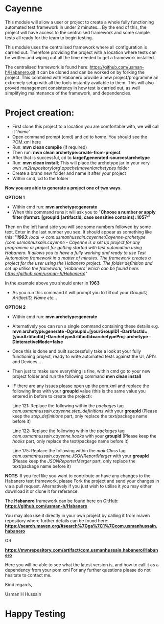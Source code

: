 Cayenne
========

This module will allow a user or project to create a whole fully functioning automated test framework in under 2 minutes... 
By the end of this, the project will have access to the centralised framework and some sample tests all ready for the team to begin testing.

This module uses the centralised framework where all configuration is carried out. Therefore providing the project with a location where tests can be written and wiping out all the time needed to get a framework installed. 

The centralised framework is found here: https://github.com/usman-h/Habanero.git
It can be cloned and can be worked on by forking the project. This combined with Habanero provide a new project/programme an extremely setup with all the tools instantly available to them. 
This will also proved management consistency in how test is carried out, as well simplifying maintenance of the framework, and dependencies.

# Project creation:

* First clone this project to a location you are comfortable with, we will call it '*home*'
* Open command prompt (cmd) and cd to *home*. You should see the POM.xml here
* Run: **mvn clean compile** (if required) 
* Then run: **mvn clean archetype:create-from-project**
* After that is successful, cd to **target\generated-sources\archetype**
* Run: **mvn clean install**; This will place the archetype jar in your very own *.m2\repository\org\apache\maven\archetypes* folder
* Create a brand new folder and name it after your project
* Within cmd, cd to the folder

**Now you are able to generate a project one of two ways.**


**OPTION 1**
* Within cmd run: **mvn archetype:generate**
* When this command runs it will ask you to "**Choose a number or apply filter (format: [groupId:]artifactId, case sensitive contains): 1057:**"

 Then on the left hand side you will see some numbers followed by some text. Enter in the last number you see.
 It should appear as something like this: 
 "***1963**: local -> com.usmanhussain.cayenne:Cayenne-archetype (com.usmanhussain.cayenne - Cayenne is a set up project for any  programme or project for getting started
        with test automation using Habanero.
        It allows you to have a fully working and ready to use Test Automation framework in a matter of minutes. The
        framework creates a project for the user using the Habanero project.
        The folder definition and set up utilise the framework, 'Habanero' which can be found here:
        https://github.com/usman-h/Habanero)*"
        
 In the example above you should enter in **1963**
* As you run this command it will prompt you to fill out your *GroupID, ArtifactID, Name etc...*


**OPTION 2**
* Within cmd run: **mvn archetype:generate**
* Alternatively you can run a single command containing these details e.g.
  **mvn archetype:generate -DgroupId=[yourGroupID] -DartifactId=[yourArtifactId] -DarchetypeArtifactId=archetypeProj-archetype -DinteractiveMode=false**
 
  
* Once this is done and built successfully take a look at your fully functioning project, ready to write automated tests against the UI, API's and Devices...
* Then just to make sure everything is fine, within cmd go to your new project folder and run the following command **mvn clean install**
* IF there are any issues please open up the pom.xml and replace the following lines with your **groupId** value (this is the same value you entered in before to create the project):

  Line 121: Replace the following within the *packages* tag *com.usmanhussain.cayenne.step_definitions* with your **groupId** (Please keep the *step_definitions* part, only replace the text/package name before it)
  
  Line 122: Replace the following within the *packages* tag *com.usmanhussain.cayenne.hooks* with your **groupId** (Please keep the *hooks* part, only replace the text/package name before it)
  
  Line 175: Replace the following within the *mainClass* tag *com.usmanhussain.cayenne.JSONReportMerger* with your **groupId** (Please keep the *JSONReporterMerger* part, only replace the text/package name before it)
  

**NOTE:** If you feel like you want to contribute or have any changes to the Habanero test framework, please Fork the project and send your changes in via a pull request. Alternatively if you just wish to utilise it you may either download it or clone it for referance.

The **Habanero** framework can be found here on GitHub: 
**https://github.com/usman-h/Habanero**

You may also use it directly in your own project by calling it from maven repository where further details can be found here:
**https://search.maven.org/#search%7Cga%7C1%7Ccom.usmanhussain.habanero**

OR

**https://mvnrepository.com/artifact/com.usmanhussain.habanero/Habanero**

Here you will be able to see what the latest version is, and how to call it as a dependency from your pom.xml
For any further questions please do not hesitate to contact me.

Kind regards,

Usman H Hussain


# **Happy Testing**
